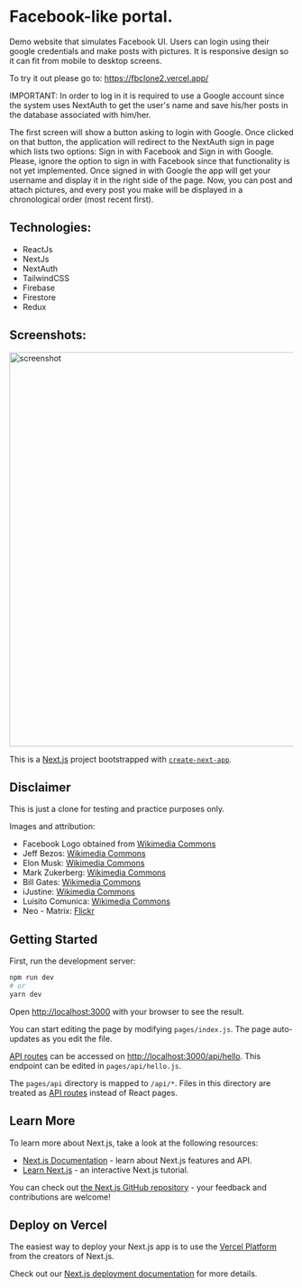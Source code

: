 # Facebook-like portal. 
Demo  website that simulates Facebook UI. Users can login using their google credentials and make posts with pictures. It is responsive design so it can fit from mobile to desktop screens.

To try it out please go to: https://fbclone2.vercel.app/
<p/>IMPORTANT: In order to log in it is required to use a Google account since the system uses NextAuth to get the user's name and save his/her posts in the database associated with him/her. 
<p/>The first screen will show a button asking to login with Google. Once clicked on that button, the application will redirect to the NextAuth sign in page which lists two options: Sign in with Facebook and Sign in with Google. 
Please, ignore the option to sign in with Facebook since that functionality is not yet implemented.
Once signed in with Google the app will get your username and display it in the right side of the page. Now, you can post and attach pictures, and every post you make will be displayed in a chronological order (most recent first).

## Technologies:
- ReactJs 
- NextJs
- NextAuth
- TailwindCSS
- Firebase 
- Firestore
- Redux

## Screenshots:

<img src="https://github.com/rccc7/rccc-resume/blob/main/public/images/portfolio/Facebook-react.jpg" alt="screenshot" width="700"/>


This is a [Next.js](https://nextjs.org/) project bootstrapped with [`create-next-app`](https://github.com/vercel/next.js/tree/canary/packages/create-next-app).

## Disclaimer

This is just a clone for testing and practice purposes only.

Images and attribution:

- Facebook Logo obtained from [Wikimedia Commons](https://commons.wikimedia.org/wiki/File:Facebook_f_Logo_(with_gradient).svg)
- Jeff Bezos: [Wikimedia Commons](https://commons.wikimedia.org/wiki/File:Secretary_of_Defense_Ash_Carter_meets_with_Jeff_Bezos,_May_5,_2016_(1)_(cropped).jpg)
- Elon Musk: [Wikimedia Commons](https://commons.wikimedia.org/wiki/File:Elon_Musk_Royal_Society.jpg)
- Mark Zukerberg: [Wikimedia Commons](https://commons.wikimedia.org/wiki/File:Mark_Zuckerberg_em_setembro_de_2014.jpg)
- Bill Gates: [Wikimedia Commons](https://commons.wikimedia.org/wiki/File:Bill_Gates_at_2019_ARPA-E.jpg)
- iJustine: [Wikimedia Commons](https://commons.wikimedia.org/wiki/File:IJustine_2015.jpg)
- Luisito Comunica: [Wikimedia Commons](https://commons.wikimedia.org/wiki/File:Luisito_Comunica.jpg)
- Neo - Matrix: [Flickr](https://www.flickr.com/photos/nunoluciano/5396200604/sizes/o/)

## Getting Started

First, run the development server:

```bash
npm run dev
# or
yarn dev
```

Open [http://localhost:3000](http://localhost:3000) with your browser to see the result.

You can start editing the page by modifying `pages/index.js`. The page auto-updates as you edit the file.

[API routes](https://nextjs.org/docs/api-routes/introduction) can be accessed on [http://localhost:3000/api/hello](http://localhost:3000/api/hello). This endpoint can be edited in `pages/api/hello.js`.

The `pages/api` directory is mapped to `/api/*`. Files in this directory are treated as [API routes](https://nextjs.org/docs/api-routes/introduction) instead of React pages.

## Learn More

To learn more about Next.js, take a look at the following resources:

- [Next.js Documentation](https://nextjs.org/docs) - learn about Next.js features and API.
- [Learn Next.js](https://nextjs.org/learn) - an interactive Next.js tutorial.

You can check out [the Next.js GitHub repository](https://github.com/vercel/next.js/) - your feedback and contributions are welcome!

## Deploy on Vercel

The easiest way to deploy your Next.js app is to use the [Vercel Platform](https://vercel.com/new?utm_medium=default-template&filter=next.js&utm_source=create-next-app&utm_campaign=create-next-app-readme) from the creators of Next.js.

Check out our [Next.js deployment documentation](https://nextjs.org/docs/deployment) for more details.
